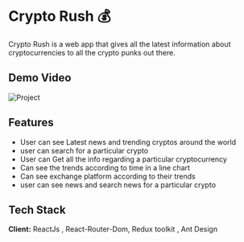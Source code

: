 
#  Crypto Rush 💰

Crypto Rush is a web app that gives all the latest information about cryptocurrencies to all the crypto punks out there.
## Demo Video

![Project](https://i.imgur.com/ezr5Rlg.gif)






  
## Features

- User can see Latest news and trending cryptos around the world
- user can search for a particular crypto
- User can Get all the info regarding a particular cryptocurrency
- Can see the trends according to time in a line chart
- Can see exchange platform according to their trends
- user can see news and search news for a particular crypto


  
## Tech Stack

**Client:** ReactJs , React-Router-Dom, Redux toolkit , Ant Design



  